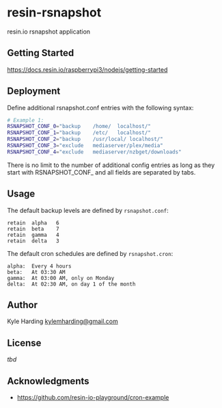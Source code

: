 # resin-rsnapshot

resin.io rsnapshot application

## Getting Started

https://docs.resin.io/raspberrypi3/nodejs/getting-started

## Deployment

Define additional rsnapshot.conf entries with the following syntax:
```bash
# Example 1:
RSNAPSHOT_CONF_0="backup	/home/	localhost/"
RSNAPSHOT_CONF_1="backup	/etc/	localhost/"
RSNAPSHOT_CONF_2="backup	/usr/local/	localhost/"
RSNAPSHOT_CONF_3="exclude	mediaserver/plex/media"
RSNAPSHOT_CONF_4="exclude	mediaserver/nzbget/downloads"
```

There is no limit to the number of additional config entries
as long as they start with RSNAPSHOT_CONF_ and all fields
are separated by tabs.

## Usage

The default backup levels are defined by `rsnapshot.conf`:
```
retain	alpha	6
retain	beta	7
retain	gamma	4
retain	delta	3
```

The default cron schedules are defined by `rsnapshot.cron`:
```
alpha:	Every 4 hours
beta:	At 03:30 AM
gamma:	At 03:00 AM, only on Monday
delta:	At 02:30 AM, on day 1 of the month
```

## Author

Kyle Harding <kylemharding@gmail.com>

## License

_tbd_

## Acknowledgments

* https://github.com/resin-io-playground/cron-example
